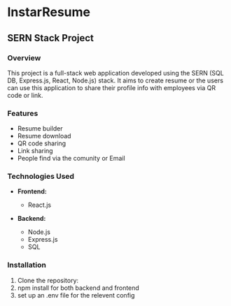 # InstarResume

## SERN Stack Project

### Overview

This project is a full-stack web application developed using the SERN (SQL DB, Express.js, React, Node.js) stack. It aims to create resume or the users can use this application to share their profile info with employees via QR code or link.

### Features

- Resume builder
- Resume download
- QR code sharing
- Link sharing
- People find via the comunity or Email

### Technologies Used

- **Frontend:**
  - React.js

- **Backend:**
  - Node.js
  - Express.js
  - SQL


### Installation

1. Clone the repository:
2. npm install for both backend and frontend
3. set up an .env file for the relevent config
